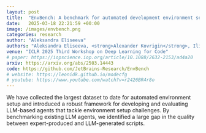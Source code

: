 ```yaml
---
layout: post
title:  "EnvBench: A benchmark for automated development environment setup"
date:   2025-03-18 22:21:59 +00:00
image: /images/envbench.png
categories: research
author: "Aleksandra Eliseeva"
authors: "Aleksandra Eliseeva, <strong>Alexander Kovrigin</strong>, Ilia Kholkin, Egor Bogomolov, Yaroslav Zharov"
venue: "ICLR 2025 Third Workshop on Deep Learning for Code"
# paper: https://iopscience.iop.org/article/10.1088/2632-2153/ad4a20
arxiv: https://arxiv.org/abs/2503.14443
code: https://github.com/JetBrains-Research/EnvBench
# website: https://leonidk.github.io/modecfg
# youtube: https://www.youtube.com/watch?v=r2426BR4r8o
---
```

We have collected the largest dataset to date for automated environment setup and introduced a robust framework for developing and evaluating LLM-based agents that tackle environment setup challenges. By benchmarking existing LLM agents, we identified a large gap in the quality between expert-produced and LLM-generated scripts.
